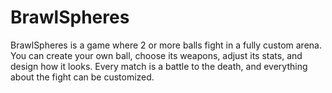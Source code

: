 # BrawlSpheres
BrawlSpheres is a game where 2 or more balls fight in a fully custom arena. You can create your own ball, choose its weapons, adjust its stats, and design how it looks. Every match is a battle to the death, and everything about the fight can be customized.
